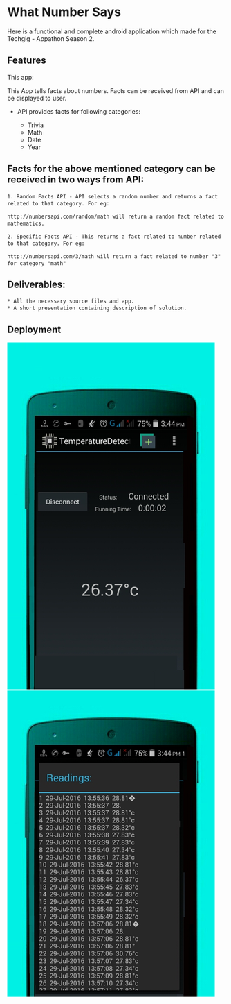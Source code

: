 # What Number Says

Here is a functional and complete android application which made for the  Techgig - Appathon Season 2.

## Features

This app:

This App tells facts about numbers. Facts can be received from API and can be displayed to user.

* API provides facts for following categories:
	
	- Trivia
	- Math
	- Date
	- Year

## Facts for the above mentioned category can be received in two ways from API:

	1. Random Facts API - API selects a random number and returns a fact related to that category. For eg: 
```
http://numbersapi.com/random/math will return a random fact related to mathematics.

```

	2. Specific Facts API - This returns a fact related to number related to that category. For eg: 
```
http://numbersapi.com/3/math will return a fact related to number "3" for category "math"

```
## Deliverables:

    * All the necessary source files and app.
    * A short presentation containing description of solution.

## Deployment

![alt text](https://github.com/manjeet-thadani/Temperature-Detector/blob/master/Extras/Images/app01.png)		
![alt text](https://github.com/manjeet-thadani/Temperature-Detector/blob/master/Extras/Images/app02.png)
